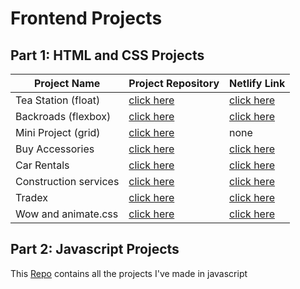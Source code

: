 # Frontend Projects

## Part 1: HTML and CSS Projects

Project Name  | Project Repository | Netlify Link
------------- | --------------- | ------------
Tea Station (float)   |[click here](https://github.com/AbdelrahmanAbdelmougeth/01-Tea-Station-Project)                             |[click here](https://chic-syrniki-a4f0ba.netlify.app/)
Backroads (flexbox)   |[click here](https://github.com/AbdelrahmanAbdelmougeth/02-Backroads-Project)                                |[click here](https://effervescent-gumdrop-29a18c.netlify.app/)
Mini Project (grid)   |[click here](https://github.com/AbdelrahmanAbdelmougeth/03-Mini-Project) | none
Buy Accessories       |[click here](https://github.com/AbdelrahmanAbdelmougeth/Frontend_Projects/tree/main/Buy%20Accessories)       |[click here](https://marvelous-cendol-9529da.netlify.app/)
Car Rentals           |[click here](https://github.com/AbdelrahmanAbdelmougeth/Frontend_Projects/tree/main/Car%20Rentals)           |[click here](https://65c8e1910d78902f87d5a233--jolly-churros-e15452.netlify.app/)
Construction services |[click here](https://github.com/AbdelrahmanAbdelmougeth/Frontend_Projects/tree/main/Construction%20Services) |[click here](https://65c8e3f25586052f2a961448--radiant-cheesecake-efd4e8.netlify.app/)
Tradex                |[click here](https://github.com/AbdelrahmanAbdelmougeth/Frontend_Projects/tree/main/Tradex%20with%20Bootstrap) |[click here](https://65c8e546cf29b62fc0ea0e2e--effortless-snickerdoodle-b4ac9f.netlify.app/)
Wow and animate.css   |[click here](https://github.com/AbdelrahmanAbdelmougeth/Frontend_Projects/tree/main/WoW%20and%20Animate.css%20Project) |[click here](https://65c8e58ab954532fb70413fb--leafy-gumdrop-4c26b4.netlify.app/)


## Part 2: Javascript Projects
This [Repo](https://github.com/AbdelrahmanAbdelmougeth/JavaScript-Projects) contains all the projects I've made in javascript
